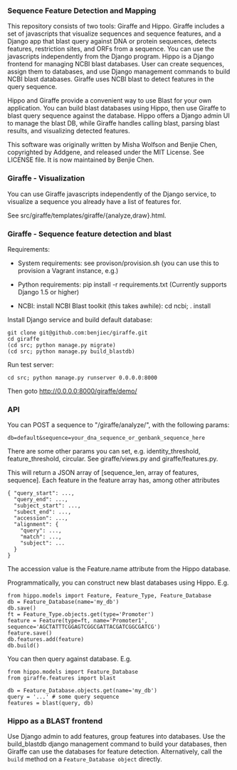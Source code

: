 ### Sequence Feature Detection and Mapping

This repository consists of two tools: Giraffe and Hippo. Giraffe includes a
set of javascripts that visualize sequences and sequence features, and a Django
app that blast query against DNA or protein sequences, detects features,
restriction sites, and ORFs from a sequence. You can use the javascripts
independently from the Django program. Hippo is a Django frontend for managing
NCBI blast databases. User can create sequences, assign them to databases, and
use Django management commands to build NCBI blast databases. Giraffe uses NCBI
blast to detect features in the query sequence.

Hippo and Giraffe provide a convenient way to use Blast for your own
application. You can build blast databases using Hippo, then use Giraffe to
blast query sequence against the database. Hippo offers a Django admin UI to
manage the blast DB, while Giraffe handles calling blast, parsing blast
results, and visualizing detected features.

This software was originally written by Misha Wolfson and Benjie Chen,
copyrighted by Addgene, and released under the MIT License. See LICENSE file.
It is now maintained by Benjie Chen.


### Giraffe - Visualization

You can use Giraffe javascripts independently of the Django service, to
visualize a sequence you already have a list of features for.

See src/giraffe/templates/giraffe/{analyze,draw}.html.


### Giraffe - Sequence feature detection and blast

Requirements:

  * System requirements: see provison/provision.sh (you can use this to
    provision a Vagrant instance, e.g.)

  * Python requirements: pip install -r requirements.txt
    (Currently supports Django 1.5 or higher)

  * NCBI: install NCBI Blast toolkit (this takes awhile): cd ncbi; . install


Install Django service and build default database:

```
git clone git@github.com:benjiec/giraffe.git
cd giraffe
(cd src; python manage.py migrate)
(cd src; python manage.py build_blastdb)
```

Run test server:

```
cd src; python manage.py runserver 0.0.0.0:8000
```

Then goto http://0.0.0.0:8000/giraffe/demo/


### API

You can POST a sequence to "/giraffe/analyze/", with the following params:

```
db=default&sequence=your_dna_sequence_or_genbank_sequence_here
```

There are some other params you can set, e.g. identity_threshold,
feature_threshold, circular. See giraffe/views.py and giraffe/features.py.

This will return a JSON array of [sequence_len, array of features, sequence].
Each feature in the feature array has, among other attributes

```
{ "query_start": ...,
  "query_end": ...,
  "subject_start": ...,
  "subect_end": ...,
  "accession": ...,
  "alignment": {
    "query": ...,
    "match": ...,
    "subject": ...
  }
}
```

The accession value is the Feature.name attribute from the Hippo database.

Programmatically, you can construct new blast databases using Hippo. E.g.

```
from hippo.models import Feature, Feature_Type, Feature_Database
db = Feature_Database(name='my_db')
db.save()
ft = Feature_Type.objects.get(type='Promoter')
feature = Feature(type=ft, name='Promoter1', sequence='AGCTATTTCGGAGTCGGCGATTACGATCGGCGATCG')
feature.save()
db.features.add(feature)
db.build()
```

You can then query against database. E.g.

```
from hippo.models import Feature_Database
from giraffe.features import blast

db = Feature_Database.objects.get(name='my_db')
query = '...' # some query sequence
features = blast(query, db)
```


### Hippo as a BLAST frontend

Use Django admin to add features, group features into databases. Use the
build_blastdb django management command to build your databases, then Giraffe
can use the databases for feature detection. Alternatively, call the
```build``` method on a ```Feature_Database object``` directly.
